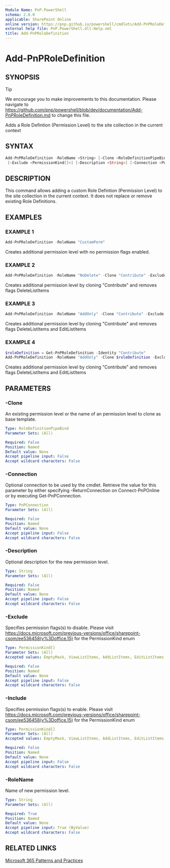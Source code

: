 ```yaml
---
Module Name: PnP.PowerShell
schema: 2.0.0
applicable: SharePoint Online
online version: https://pnp.github.io/powershell/cmdlets/Add-PnPRoleDefinition.html
external help file: PnP.PowerShell.dll-Help.xml
title: Add-PnPRoleDefinition
---
```

  
# Add-PnPRoleDefinition

## SYNOPSIS

> [!TIP]
> We encourage you to make improvements to this documentation. Please navigate to https://github.com/pnp/powershell/blob/dev/documentation/Add-PnPRoleDefinition.md to change this file.

Adds a Role Defintion (Permission Level) to the site collection in the current context

## SYNTAX

```powershell
Add-PnPRoleDefinition -RoleName <String> [-Clone <RoleDefinitionPipeBind>] [-Include <PermissionKind[]>]
 [-Exclude <PermissionKind[]>] [-Description <String>] [-Connection <PnPConnection>] [<CommonParameters>]
```

## DESCRIPTION
This command allows adding a custom Role Defintion (Permission Level) to the site collection in the current context. It does not replace or remove existing Role Definitions.

## EXAMPLES

### EXAMPLE 1
```powershell
Add-PnPRoleDefinition -RoleName "CustomPerm"
```

Creates additional permission level with no permission flags enabled.

### EXAMPLE 2
```powershell
Add-PnPRoleDefinition -RoleName "NoDelete" -Clone "Contribute" -Exclude DeleteListItems
```

Creates additional permission level by cloning "Contribute" and removes flags DeleteListItems

### EXAMPLE 3
```powershell
Add-PnPRoleDefinition -RoleName "AddOnly" -Clone "Contribute" -Exclude DeleteListItems, EditListItems
```

Creates additional permission level by cloning "Contribute" and removes flags DeleteListItems and EditListItems

### EXAMPLE 4
```powershell
$roleDefinition = Get-PnPRoleDefinition -Identity "Contribute"
Add-PnPRoleDefinition -RoleName "AddOnly" -Clone $roleDefinition -Exclude DeleteListItems, EditListItems
```

Creates additional permission level by cloning "Contribute" and removes flags DeleteListItems and EditListItems

## PARAMETERS

### -Clone
An existing permission level or the name of an permission level to clone as base template.

```yaml
Type: RoleDefinitionPipeBind
Parameter Sets: (All)

Required: False
Position: Named
Default value: None
Accept pipeline input: False
Accept wildcard characters: False
```

### -Connection
Optional connection to be used by the cmdlet. Retrieve the value for this parameter by either specifying -ReturnConnection on Connect-PnPOnline or by executing Get-PnPConnection.

```yaml
Type: PnPConnection
Parameter Sets: (All)

Required: False
Position: Named
Default value: None
Accept pipeline input: False
Accept wildcard characters: False
```

### -Description
Optional description for the new permission level.

```yaml
Type: String
Parameter Sets: (All)

Required: False
Position: Named
Default value: None
Accept pipeline input: False
Accept wildcard characters: False
```

### -Exclude
Specifies permission flags(s) to disable. Please visit https://docs.microsoft.com/previous-versions/office/sharepoint-csom/ee536458(v%3Doffice.15) for the PermissionKind enum

```yaml
Type: PermissionKind[]
Parameter Sets: (All)
Accepted values: EmptyMask, ViewListItems, AddListItems, EditListItems, DeleteListItems, ApproveItems, OpenItems, ViewVersions, DeleteVersions, CancelCheckout, ManagePersonalViews, ManageLists, ViewFormPages, AnonymousSearchAccessList, Open, ViewPages, AddAndCustomizePages, ApplyThemeAndBorder, ApplyStyleSheets, ViewUsageData, CreateSSCSite, ManageSubwebs, CreateGroups, ManagePermissions, BrowseDirectories, BrowseUserInfo, AddDelPrivateWebParts, UpdatePersonalWebParts, ManageWeb, AnonymousSearchAccessWebLists, UseClientIntegration, UseRemoteAPIs, ManageAlerts, CreateAlerts, EditMyUserInfo, EnumeratePermissions, FullMask

Required: False
Position: Named
Default value: None
Accept pipeline input: False
Accept wildcard characters: False
```

### -Include
Specifies permission flags(s) to enable. Please visit https://docs.microsoft.com/previous-versions/office/sharepoint-csom/ee536458(v%3Doffice.15) for the PermissionKind enum

```yaml
Type: PermissionKind[]
Parameter Sets: (All)
Accepted values: EmptyMask, ViewListItems, AddListItems, EditListItems, DeleteListItems, ApproveItems, OpenItems, ViewVersions, DeleteVersions, CancelCheckout, ManagePersonalViews, ManageLists, ViewFormPages, AnonymousSearchAccessList, Open, ViewPages, AddAndCustomizePages, ApplyThemeAndBorder, ApplyStyleSheets, ViewUsageData, CreateSSCSite, ManageSubwebs, CreateGroups, ManagePermissions, BrowseDirectories, BrowseUserInfo, AddDelPrivateWebParts, UpdatePersonalWebParts, ManageWeb, AnonymousSearchAccessWebLists, UseClientIntegration, UseRemoteAPIs, ManageAlerts, CreateAlerts, EditMyUserInfo, EnumeratePermissions, FullMask

Required: False
Position: Named
Default value: None
Accept pipeline input: False
Accept wildcard characters: False
```

### -RoleName
Name of new permission level.

```yaml
Type: String
Parameter Sets: (All)

Required: True
Position: Named
Default value: None
Accept pipeline input: True (ByValue)
Accept wildcard characters: False
```

## RELATED LINKS

[Microsoft 365 Patterns and Practices](https://aka.ms/m365pnp)


